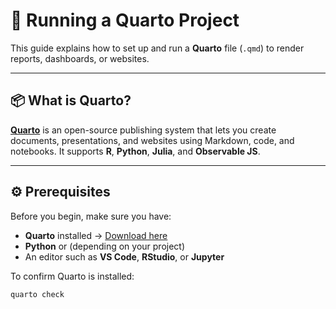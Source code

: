 # 🧭 Running a Quarto Project

This guide explains how to set up and run a **Quarto** file (`.qmd`) to render reports, dashboards, or websites.

---

## 📦 What is Quarto?

[**Quarto**](https://quarto.org/) is an open-source publishing system that lets you create documents, presentations, and websites using Markdown, code, and notebooks.
It supports **R**, **Python**, **Julia**, and **Observable JS**.

---

## ⚙️ Prerequisites

Before you begin, make sure you have:

- **Quarto** installed → [Download here](https://quarto.org/docs/get-started/)
- **Python** or (depending on your project)
- An editor such as **VS Code**, **RStudio**, or **Jupyter**

To confirm Quarto is installed:

```bash
quarto check
```
